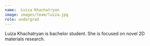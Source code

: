 ```yaml
---
name:  Luiza Khachatryan
image: images/team/luiza.jpg
role: undergrad
---
```


Luiza Khachatryan is bachelor student. She is focused on novel 2D materials research.





